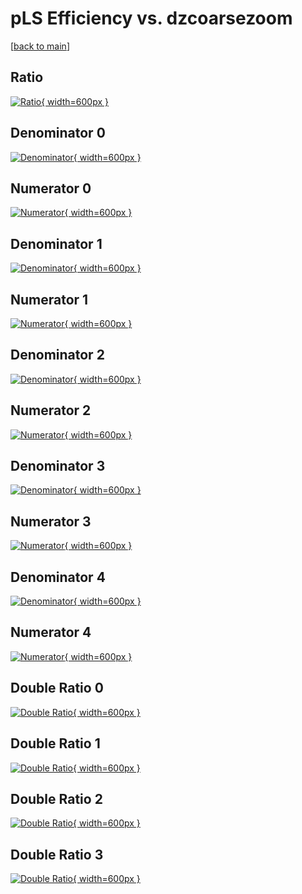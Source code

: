 # pLS Efficiency vs. dzcoarsezoom

[[back to main](./)]



## Ratio

[![Ratio](../mtv/var/pLS_vtr_13_1_eff_dzcoarsezoom.png){ width=600px }](../mtv/var/pLS_vtr_13_1_eff_dzcoarsezoom.pdf)

## Denominator 0

[![Denominator](../mtv/den/pLS_vtr_13_1_eff_dzcoarsezoom_den0.png){ width=600px }](../mtv/den/pLS_vtr_13_1_eff_dzcoarsezoom_den0.pdf)

## Numerator 0

[![Numerator](../mtv/num/pLS_vtr_13_1_eff_dzcoarsezoom_num0.png){ width=600px }](../mtv/num/pLS_vtr_13_1_eff_dzcoarsezoom_num0.pdf)

## Denominator 1

[![Denominator](../mtv/den/pLS_vtr_13_1_eff_dzcoarsezoom_den1.png){ width=600px }](../mtv/den/pLS_vtr_13_1_eff_dzcoarsezoom_den1.pdf)

## Numerator 1

[![Numerator](../mtv/num/pLS_vtr_13_1_eff_dzcoarsezoom_num1.png){ width=600px }](../mtv/num/pLS_vtr_13_1_eff_dzcoarsezoom_num1.pdf)

## Denominator 2

[![Denominator](../mtv/den/pLS_vtr_13_1_eff_dzcoarsezoom_den2.png){ width=600px }](../mtv/den/pLS_vtr_13_1_eff_dzcoarsezoom_den2.pdf)

## Numerator 2

[![Numerator](../mtv/num/pLS_vtr_13_1_eff_dzcoarsezoom_num2.png){ width=600px }](../mtv/num/pLS_vtr_13_1_eff_dzcoarsezoom_num2.pdf)

## Denominator 3

[![Denominator](../mtv/den/pLS_vtr_13_1_eff_dzcoarsezoom_den3.png){ width=600px }](../mtv/den/pLS_vtr_13_1_eff_dzcoarsezoom_den3.pdf)

## Numerator 3

[![Numerator](../mtv/num/pLS_vtr_13_1_eff_dzcoarsezoom_num3.png){ width=600px }](../mtv/num/pLS_vtr_13_1_eff_dzcoarsezoom_num3.pdf)

## Denominator 4

[![Denominator](../mtv/den/pLS_vtr_13_1_eff_dzcoarsezoom_den4.png){ width=600px }](../mtv/den/pLS_vtr_13_1_eff_dzcoarsezoom_den4.pdf)

## Numerator 4

[![Numerator](../mtv/num/pLS_vtr_13_1_eff_dzcoarsezoom_num4.png){ width=600px }](../mtv/num/pLS_vtr_13_1_eff_dzcoarsezoom_num4.pdf)

## Double Ratio 0

[![Double Ratio](../mtv/ratio/pLS_vtr_13_1_eff_dzcoarsezoom_ratio0.png){ width=600px }](../mtv/ratio/pLS_vtr_13_1_eff_dzcoarsezoom_ratio0.pdf)

## Double Ratio 1

[![Double Ratio](../mtv/ratio/pLS_vtr_13_1_eff_dzcoarsezoom_ratio1.png){ width=600px }](../mtv/ratio/pLS_vtr_13_1_eff_dzcoarsezoom_ratio1.pdf)

## Double Ratio 2

[![Double Ratio](../mtv/ratio/pLS_vtr_13_1_eff_dzcoarsezoom_ratio2.png){ width=600px }](../mtv/ratio/pLS_vtr_13_1_eff_dzcoarsezoom_ratio2.pdf)

## Double Ratio 3

[![Double Ratio](../mtv/ratio/pLS_vtr_13_1_eff_dzcoarsezoom_ratio3.png){ width=600px }](../mtv/ratio/pLS_vtr_13_1_eff_dzcoarsezoom_ratio3.pdf)

